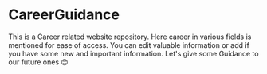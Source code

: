 # CareerGuidance
This is a Career related website repository.
Here career in various fields is mentioned for ease of access.
You can edit valuable information or add if you have some new and important information.
Let's give some Guidance to our future ones 😊
